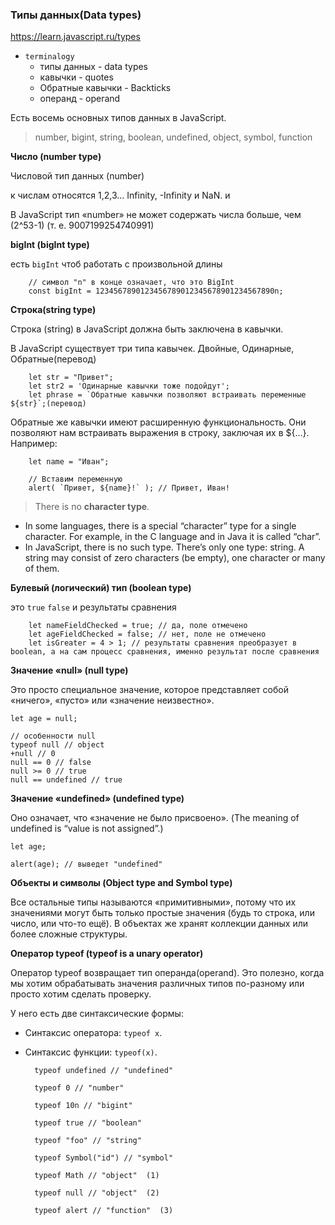 ### Типы данных(Data types)

https://learn.javascript.ru/types

- `terminalogy`
    - типы данных - data types
    - кавычки - quotes
    - Обратные кавычки - Backticks
    - операнд - operand

Есть восемь основных типов данных в JavaScript.

> number, bigint, string, boolean, undefined, object, symbol, function

**Число (number type)**

Числовой тип данных (number)

к числам относятся 1,2,3... Infinity, -Infinity и NaN. и

В JavaScript тип «number» не может содержать числа больше, чем (2^53-1) (т. е. 9007199254740991)

**bigInt (bigInt type)**

есть `bigInt` чтоб работать с произвольной длины

        // символ "n" в конце означает, что это BigInt
        const bigInt = 1234567890123456789012345678901234567890n;

**Строка(string type)**

Строка (string) в JavaScript должна быть заключена в кавычки.

В JavaScript существует три типа кавычек.
Двойные, Одинарные, Обратные(перевод)

        let str = "Привет";
        let str2 = 'Одинарные кавычки тоже подойдут';
        let phrase = `Обратные кавычки позволяют встраивать переменные ${str}`;(перевод)

Обратные же кавычки имеют расширенную функциональность. Они позволяют нам встраивать выражения в строку, заключая их в
${…}. Например:

        let name = "Иван";
       
        // Вставим переменную
        alert( `Привет, ${name}!` ); // Привет, Иван!

> There is no **character type**.

- In some languages, there is a special “character” type for a single character. For example, in the C language and in
  Java it is called “char”.
- In JavaScript, there is no such type. There’s only one type: string. A string may consist of zero characters (be
  empty),
  one character or many of them.

**Булевый (логический) тип (boolean type)**

это `true` `false` и результаты сравнения

        let nameFieldChecked = true; // да, поле отмечено
        let ageFieldChecked = false; // нет, поле не отмечено
        let isGreater = 4 > 1; // результаты сравнения преобразует в boolean, а на сам процесс сравнения, именно результат после сравнения

**Значение «null» (null type)**

Это просто специальное значение, которое представляет собой «ничего», «пусто» или «значение неизвестно».

    let age = null;
    
    // особенности null 
    typeof null // object
    +null // 0
    null == 0 // false
    null >= 0 // true
    null == undefined // true

**Значение «undefined» (undefined type)**

Оно означает, что «значение не было присвоено».
(The meaning of undefined is “value is not assigned”.)

    let age;
    
    alert(age); // выведет "undefined"

**Объекты и символы (Object type and Symbol type)**

Все остальные типы называются «примитивными», потому что их значениями могут быть только простые значения (будь то
строка, или число, или что-то ещё). В объектах же хранят коллекции данных или более сложные структуры.

**Оператор typeof (typeof is a unary operator)**

Оператор typeof возвращает тип операнда(operand). Это полезно, когда мы хотим обрабатывать значения различных типов
по-разному
или просто хотим сделать проверку.

У него есть две синтаксические формы:

- Синтаксис оператора: `typeof x`.
- Синтаксис функции: `typeof(x)`.

        typeof undefined // "undefined"
        
        typeof 0 // "number"
        
        typeof 10n // "bigint"
        
        typeof true // "boolean"
        
        typeof "foo" // "string"
        
        typeof Symbol("id") // "symbol"
        
        typeof Math // "object"  (1)
        
        typeof null // "object"  (2)
        
        typeof alert // "function"  (3)
